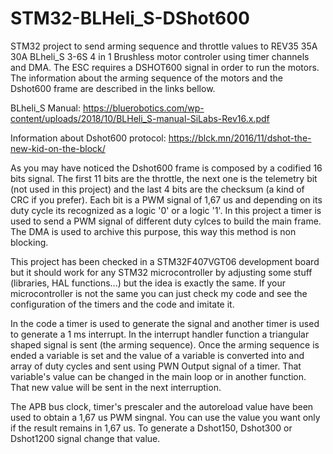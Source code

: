 # STM32-BLHeli_S-DShot600
STM32 project to send arming sequence and throttle values to REV35 35A 30A BLheli_S 3-6S 4 in 1 Brushless motor controler using timer channels and DMA. The ESC requires a DSHOT600 signal in order to run the motors. The information about the arming sequence of the motors and the Dshot600 frame are described in the links bellow.

BLheli_S Manual:
https://bluerobotics.com/wp-content/uploads/2018/10/BLHeli_S-manual-SiLabs-Rev16.x.pdf

Information about Dshot600 protocol:
https://blck.mn/2016/11/dshot-the-new-kid-on-the-block/

As you may have noticed the Dshot600 frame is composed by a codified 16 bits signal. The first 11 bits are the throttle, the next one is the telemetry bit (not used in this project) and the last 4 bits are the checksum (a kind of CRC if you prefer). Each bit is a PWM signal of 1,67 us and depending on its duty cycle its recognized as a logic '0' or a logic '1'. In this project a timer is used to send a PWM signal of different duty cylces to build the main frame. The DMA is used to archive this purpose, this way this method is non blocking.

This project has been checked in a STM32F407VGT06 development board but it should work for any STM32 microcontroller by adjusting some stuff (libraries, HAL functions...) but the idea is exactly the same. If your microcontroller is not the same you can just check my code and see the configuration of the timers and the code and imitate it.

In the code a timer is used to generate the signal and another timer is used to generate a 1 ms interrupt. In the interrupt handler function a triangular shaped signal is sent (the arming sequence). Once the arming sequence is ended a variable is set and the value of a variable is converted into and array of duty cycles and sent using PWN Output signal of a timer. That variable's value can be changed in the main loop or in another function. That new value will be sent in the next interruption.

The APB bus clock, timer's prescaler and the autoreload value have been used to obtain a 1,67 us PWM singnal. You can use the value you want only if the result remains in 1,67 us. To generate a Dshot150, Dshot300 or Dshot1200 signal change that value.
